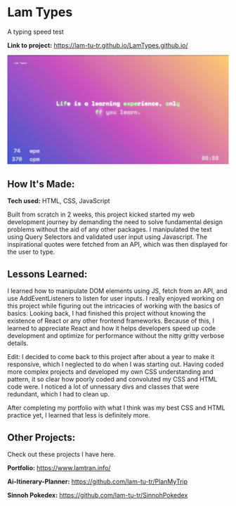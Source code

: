 # Lam Types

A typing speed test

**Link to project:** https://lam-tu-tr.github.io/LamTypes.github.io/

![Pic](/Pics/Lamtypes.png)

## How It's Made:

**Tech used:** HTML, CSS, JavaScript

Built from scratch in 2 weeks, this project kicked started my web development journey by demanding the need to solve fundamental design problems without the aid of any other packages. I manipulated the text using Query Selectors
and validated user input using Javascript. The inspirational quotes were fetched from an API, which was then displayed for the user to type.

## Lessons Learned:

I learned how to manipulate DOM elements using JS, fetch from an API, and use AddEventListeners to listen for user inputs. I really enjoyed working on this project while figuring out the intricacies of working with the basics of basics. Looking back, I had finished this project without knowing the existence of React or any other frontend frameworks. Because of this, I learned to appreciate React and how it helps developers speed up code development and optimize for performance without the nitty gritty verbose details.

Edit:
I decided to come back to this project after about a year to make it responsive, which I neglected to do when I was starting out. Having coded more complex projects and developed my own CSS understanding and pattern, it so clear how poorly coded and convoluted my CSS and HTML code were. I noticed a lot of unnessary divs and classes that were redundant, which I had to clean up.

After completing my portfolio with what I think was my best CSS and HTML practice yet, I learned that less is definitely more.

## Other Projects:

Check out these projects I have here.

**Portfolio:** https://www.lamtran.info/

**Ai-Itinerary-Planner:** https://github.com/lam-tu-tr/PlanMyTrip

**Sinnoh Pokedex:** https://github.com/lam-tu-tr/SinnohPokedex
